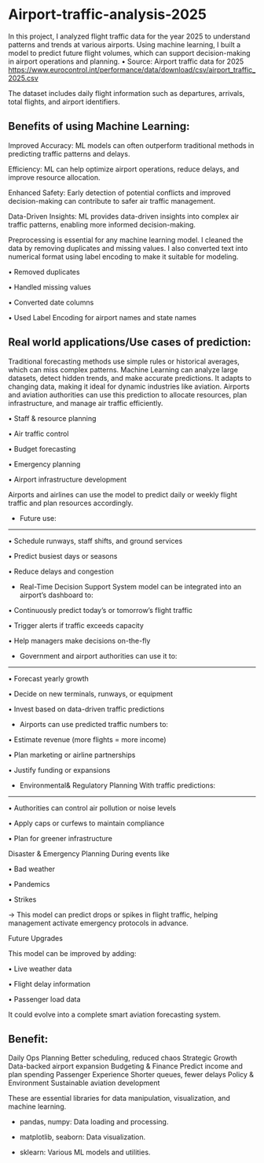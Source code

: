 # Airport-traffic-analysis-2025
In this project, I analyzed flight traffic data for the year 2025 to understand patterns and trends at various airports. Using machine learning, I built a model to predict future flight volumes, which can support decision-making in airport operations and planning. • Source: Airport traffic data for 2025 https://www.eurocontrol.int/performance/data/download/csv/airport_traffic_2025.csv

The dataset includes daily flight information such as departures, arrivals, total flights, and airport identifiers.

Benefits of using Machine Learning:
---------------------------------
Improved Accuracy: ML models can often outperform traditional methods in predicting traffic patterns and delays.

Efficiency: ML can help optimize airport operations, reduce delays, and improve resource allocation.

Enhanced Safety: Early detection of potential conflicts and improved decision-making can contribute to safer air traffic management.

Data-Driven Insights: ML provides data-driven insights into complex air traffic patterns, enabling more informed decision-making.

Preprocessing is essential for any machine learning model. I cleaned the data by removing duplicates and missing values. I also converted text into numerical format using label encoding to make it suitable for modeling.

• Removed duplicates

• Handled missing values

• Converted date columns

• Used Label Encoding for airport names and state names

Real world applications/Use cases of prediction:
------------------------------------------------
Traditional forecasting methods use simple rules or historical averages, which can miss complex patterns. Machine Learning can analyze large datasets, detect hidden trends, and make accurate predictions. It adapts to changing data, making it ideal for dynamic industries like aviation. Airports and aviation authorities can use this prediction to allocate resources, plan infrastructure, and manage air traffic efficiently.

• Staff & resource planning

• Air traffic control

• Budget forecasting

• Emergency planning

• Airport infrastructure development

Airports and airlines can use the model to predict daily or weekly flight traffic and plan resources accordingly.

* Future use:
-------------
• Schedule runways, staff shifts, and ground services

• Predict busiest days or seasons

• Reduce delays and congestion

* Real-Time Decision Support System  model can be integrated into an airport’s dashboard to:

• Continuously predict today’s or tomorrow’s flight traffic

• Trigger alerts if traffic exceeds capacity

• Help managers make decisions on-the-fly

* Government and airport authorities can use it to:
-----------------------------------------------------
• Forecast yearly growth

• Decide on new terminals, runways, or equipment

• Invest based on data-driven traffic predictions

* Airports can use predicted traffic numbers to:

• Estimate revenue (more flights = more income)

• Plan marketing or airline partnerships

• Justify funding or expansions

* Environmental& Regulatory Planning With traffic predictions:
-----------------------------------------------------------------
• Authorities can control air pollution or noise levels

• Apply caps or curfews to maintain compliance

• Plan for greener infrastructure

Disaster & Emergency Planning During events like

• Bad weather

• Pandemics

• Strikes

→ This model can predict drops or spikes in flight traffic, helping management activate emergency protocols in advance.

Future Upgrades

This model can be improved by adding:

• Live weather data

• Flight delay information

• Passenger load data

It could evolve into a complete smart aviation forecasting system.

Benefit:
---------
Daily Ops Planning
  Better scheduling, reduced chaos
Strategic Growth
  Data-backed airport expansion
Budgeting & Finance Predict
   income and plan spending
Passenger Experience
  Shorter queues, fewer delays
Policy & Environment
       Sustainable aviation development
       
These are essential libraries for data manipulation, visualization, and machine learning.

*  pandas, numpy: Data loading and processing.

*  matplotlib, seaborn: Data visualization.

* sklearn: Various ML models and utilities.
